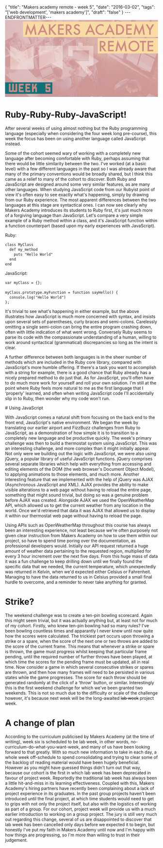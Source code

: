 {
  "title": "Makers academy remote - week 5",
  "date": "2016-03-02",
  "tags": "['web development', 'makers academy']",
  "draft": "false"
}
---ENDFRONTMATTER---
![Makers Academy remote week 5](media/makers-academy-remote-week-5-header.png "Makers Academy remote week 5")

# Ruby-Ruby-Ruby-JavaScript!

After several weeks of using almost nothing but the Ruby programming language (especially when considering the four week long pre-course), this week the focus has been on using another language called JavaScript instead.

Some of the cohort seemed wary of working with a completely new language after becoming comfortable with Ruby, perhaps assuming that there would be little similarity between the two. I've worked (at a basic level) with a few different languages in the past so I was already aware that many of the primary conventions would be broadly shared, but I think this came as a relief to many of the cohort to discover. Both Ruby and JavaScript are designed around some very similar features, as are many other languages. When studying JavaScript code from our Rubyist point of view it's often easy to see exactly what's happening, simply by drawing from our Ruby experience. The most apparent differences between the two languages at this stage are syntactical ones. I can now see clearly why Makers Academy introduces its students to Ruby first, it's just much more of a forgiving language than JavaScript. Let's compare a very simple example of a Ruby method within a class, and it's JavaScript function within a function counterpart (based upon my early experiences with JavaScript).

Ruby:
```
class MyClass
  def my_method
    puts "Hello World"
  end
end
```

JavaScript:
```
var myClass = {};

myClass.prototype.myFunction = function sayHello() {
  console.log("Hello World")
};
```

It's trivial to see what's happening in either example, but the above illustrates how JavaScript is much more concerned with syntax, and insists upon several sets of parentheses, curly braces and semi-colons. Carelessly omitting a single semi-colon can bring the entire program crashing down, often with little indication of what went wrong. Conversely Ruby seems to parse its code with the compassionate understanding of a human, willing to work around syntactical (grammatical) discrepancies so long as the intent is clear.

A further difference between both languages is in the sheer number of methods which are included in the Ruby core library, compared with JavaScript's more humble offering. If there's a task you want to accomplish with a string for example, there is a good chance that Ruby already has a nicely prepared method to do just that. As for JavaScript, you'll often have to do much more work for yourself and roll your own solution. I'm still at the point where Ruby feels more natural to me as the first language that I ‘properly' learned, and often when writing JavaScript code I'll accidentally slip in to Ruby, then wonder why my code won't run.

# Using JavaScript

With JavaScript comes a natural shift from focusing on the back end to the front end, JavaScript's native environment. We began the week by translating our earlier airport and FizzBuzz challenges from Ruby to JavaScript, as a demonstration of how simple it is to transition to a completely new language and be productive quickly. The week's primary challenge was then to build a thermostat system using JavaScript. This was an interesting challenge, and more complex than it might initially appear. Not only were we building out the logic with JavaScript, we were also using jQuery, a popular library of useful JavaScript functions. jQuery comprises several separate libraries which help with everything from accessing and editing elements of the DOM (the web browser's Document Object Model), to applying animations to those elements, and much more. Another interesting feature that we implemented with the help of jQuery was AJAX (Asynchronous JavaScript and XML). AJAX provides the ability to make visible alterations to a web page without having to reload the entire page, something that might sound trivial, but doing so was a genuine problem before AJAX was created. Alongside AJAX we used the OpenWeatherMap API, which allowed us to get the current weather from any location in the world. Once we'd retrieved that data it was AJAX that allowed us to display it within our thermostat web page without having to reload the page.

Using APIs such as OpenWeatherMap throughout this course has always been an interesting experience, not least because we're often purposely not given clear instruction from Makers Academy on how to use them within our project, so have to spend time poring over the documentation, as professional developers would. Initially our API request returned a huge amount of weather data pertaining to the requested region, multiplied for every 3 hour increment over the next five days. From this huge mass of data it was a fun challenge to keep drilling down until we finally found the specific data that we needed, the current temperature, which unexpectedly was returned in Kelvin, when we'd expected either Celsius or Fahrenheit. Managing to have the data returned to us in Celsius provided a small final hurdle to overcome, and a reminder to never take anything for granted.

# Strike?

The weekend challenge was to create a ten-pin bowling scorecard. Again this might seem trivial, but it was actually anything but, at least not for much of my cohort. Firstly, who knew ten-pin bowling had so many rules? I've been bowling countless times and apparantly I never knew until now quite how the scores were calculated. The trickiest part occurs upon throwing a strike or a spare, when the score of the next one or two throws are added to the score of the current frame. This means that whenever a strike or spare is thrown, the game must progress whilst keeping that particular frame pending, until the required number of further throws have been played, at which time the scores for the pending frame must be updated, all in real time. Now consider a game in which several consecutive strikes or spares are thrown, and then how many frames will need to be persisted in various states while the game progresses. The score for each throw should be generated randomly at the click of a ‘throw' button, or similar. Interestingly this is the first weekend challenge for which we've been granted two weekends. This is not so much due to the difficulty or scale of the challenge however, it's because next week will be the long-awaited ~~lab week~~ project week.

# A change of plan

According to the curriculum publicised by Makers Academy (at the time of writing), week six is scheduled to be lab week, in other words, no-curriculum-do-what-you-want-week, and many of us have been looking forward to that greatly. With so much new information to take in each day, a whole week off-schedule to spend consolidating and trying to clear some of the backlog of reading material would have been hugely beneficial. However as you might have guessed things didn't turn out that way, because our cohort is the first in which lab week has been deprecated in favour of project week. Reportedly the traditional lab week has always been a little hit-and-miss in its learning effectiveness. Coupled with this, Makers Academy's hiring partners have recently been complaining about a lack of project experience in its graduates. In the past group projects haven't been introduced until the final project, at which time students would need to get to grips with not only the project itself, but also with the logistics of working as part of a group. For our cohort, project week will provide us with a much earlier introduction to working on a group project. The jury is still very much out regarding this change, several of us are disappointed to discover that lab week has been cancelled only days before we expected it to begin, but honestly I've put my faith in Makers Academy until now and I'm happy with how things are progressing, so I'm more than willing to trust in their judgement.